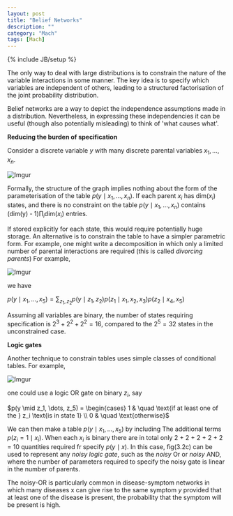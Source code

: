 ```yaml
---
layout: post
title: "Belief Networks"
description: ""
category: "Mach"
tags: [Mach]
---
```

{% include JB/setup %}


<!--more-->

The only way to deal with large distributions is to constrain the nature
of the variable interactions in some manner. The key idea is to specify
which variables are independent of others, leading to a structured
factorisation of the joint probability distribution. 

Belief networks are a way to depict the independence assumptions made in
a distribution. Nevertheless, in expressing these independencies it can
be useful (though also potentially misleading) to think of 'what causes 
what'. 

**Reducing the burden of specification**

Consider a discrete variable $y$ with many discrete parental variables 
$x_1, \dots, x_n$. 

![Imgur](http://i.imgur.com/csIwOaA.png)

Formally, the structure of the graph implies nothing about the form of the 
parameterisation of the table $p(y \mid x_1, \dots, x_n)$. 
If each parent $x_i$ has dim($x_i$) states, and there is no constraint on
the table $p(y \mid x_1, \dots, x_n)$ contains (dim(y) - 1)$\prod_i$dim($x_i$) entries.

If stored explicitly for each state, this would require potentially huge 
storage. An alternative is to constrain the table to have a simpler
parametric form. For example, one might write a decomposition in which
only a limited number of parental interactions are required (this is 
called *divorcing parents*) For example, 

![Imgur](http://i.imgur.com/tLehGZR.png)

we have

$p(y \mid x_1, \dots, x_5) = \sum_{z_1, z_2} p(y \mid z_1, z_2)p(z_1\mid
x_1, x_2, x_3)p(z_2 \mid x_4, x_5)$

Assuming all variables are binary, the number of states requiring 
specification is $2^3 + 2^2 + 2^2 = 16$, compared to the $2^5 = 32$
states in the unconstrained case.

**Logic gates**

Another technique to constrain tables uses simple classes of conditional
tables. For example, 

![Imgur](http://i.imgur.com/75x59xi.png)

one could use a logic OR gate on binary $z_i$, say

$p(y \mid z_1, \dots, z_5) = \begin{cases} 1 & \quad \text{if at least one of the } z_i \text{is in state 1} \\ 0 & \quad \text{otherwise}$

We can then make a table $p(y \mid x_1, \dots, x_5)$ by including The
additional terms $p(z_i = 1 \mid x_i)$. When each $x_i$ is binary there
are in total only 2 + 2 + 2 + 2 + 2 = 10 quantities required fr specify 
$p(y \mid x)$. In this case, fig(3.2c) can be used to represent any
*noisy logic gate*, such as the *noisy* Or or *noisy* AND, where the 
number of parameters required to specify the noisy gate is linear in 
the number of parents.

The noisy-OR is particularly common in disease-symptom networks in 
which many diseases x can give rise to the same symptom $y$ provided 
that at least one of the disease is present, the probability that the 
symptom will be present is high.



